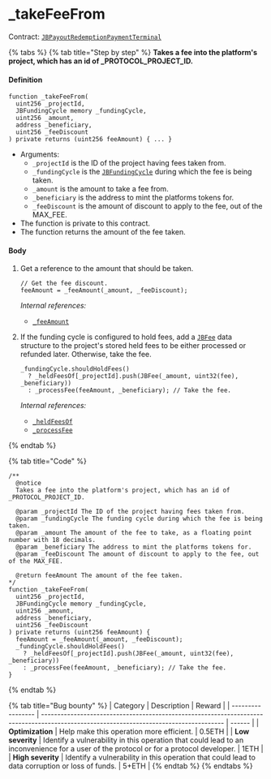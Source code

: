 # _takeFeeFrom

Contract: [`JBPayoutRedemptionPaymentTerminal`](/protocol/api/contracts/or-abstract/jbpayoutredemptionpaymentterminal/README.md)​‌

{% tabs %}
{% tab title="Step by step" %}
**Takes a fee into the platform's project, which has an id of _PROTOCOL_PROJECT_ID.**

#### Definition

```solidity
function _takeFeeFrom(
  uint256 _projectId,
  JBFundingCycle memory _fundingCycle,
  uint256 _amount,
  address _beneficiary,
  uint256 _feeDiscount
) private returns (uint256 feeAmount) { ... }
```

* Arguments:
  * `_projectId` is the ID of the project having fees taken from.
  * `_fundingCycle` is the [`JBFundingCycle`](/protocol/api/data-structures/jbfundingcycle.md) during which the fee is being taken.
  * `_amount` is the amount to take a fee from.
  * `_beneficiary` is the address to mint the platforms tokens for.
  * `_feeDiscount` is the amount of discount to apply to the fee, out of the MAX_FEE.
* The function is private to this contract.
* The function returns the amount of the fee taken.

#### Body

1.  Get a reference to the amount that should be taken.

    ```solidity
    // Get the fee discount.
    feeAmount = _feeAmount(_amount, _feeDiscount);
    ```

    _Internal references:_

    * [`_feeAmount`](/protocol/api/contracts/or-abstract/jbpayoutredemptionpaymentterminal/read/_feeamount.md)
2.  If the funding cycle is configured to hold fees, add a [`JBFee`](/protocol/api/data-structures/jbfee.md) data structure to the project's stored held fees to be either processed or refunded later. Otherwise, take the fee.

    ```solidity
    _fundingCycle.shouldHoldFees()
      ? _heldFeesOf[_projectId].push(JBFee(_amount, uint32(fee), _beneficiary))
      : _processFee(feeAmount, _beneficiary); // Take the fee.
    ```

    _Internal references:_

    * [`_heldFeesOf`](/protocol/api/contracts/or-abstract/jbpayoutredemptionpaymentterminal/properties/_heldfeesof.md)
    * [`_processFee`](/protocol/api/contracts/or-abstract/jbpayoutredemptionpaymentterminal/write/_processfee.md)

{% endtab %}

{% tab title="Code" %}
```solidity
/**
  @notice
  Takes a fee into the platform's project, which has an id of _PROTOCOL_PROJECT_ID.

  @param _projectId The ID of the project having fees taken from.
  @param _fundingCycle The funding cycle during which the fee is being taken.
  @param _amount The amount of the fee to take, as a floating point number with 18 decimals.
  @param _beneficiary The address to mint the platforms tokens for.
  @param _feeDiscount The amount of discount to apply to the fee, out of the MAX_FEE.

  @return feeAmount The amount of the fee taken.
*/
function _takeFeeFrom(
  uint256 _projectId,
  JBFundingCycle memory _fundingCycle,
  uint256 _amount,
  address _beneficiary,
  uint256 _feeDiscount
) private returns (uint256 feeAmount) {
  feeAmount = _feeAmount(_amount, _feeDiscount);
  _fundingCycle.shouldHoldFees()
    ? _heldFeesOf[_projectId].push(JBFee(_amount, uint32(fee), _beneficiary))
    : _processFee(feeAmount, _beneficiary); // Take the fee.
}
```
{% endtab %}

{% tab title="Bug bounty" %}
| Category          | Description                                                                                                                            | Reward |
| ----------------- | -------------------------------------------------------------------------------------------------------------------------------------- | ------ |
| **Optimization**  | Help make this operation more efficient.                                                                                               | 0.5ETH |
| **Low severity**  | Identify a vulnerability in this operation that could lead to an inconvenience for a user of the protocol or for a protocol developer. | 1ETH   |
| **High severity** | Identify a vulnerability in this operation that could lead to data corruption or loss of funds.                                        | 5+ETH  |
{% endtab %}
{% endtabs %}
